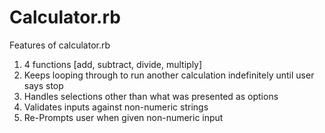 # Calculator.rb #

Features of calculator.rb
  1. 4 functions [add, subtract, divide, multiply]
  2. Keeps looping through to run another calculation indefinitely until user says stop
  3. Handles selections other than what was presented as options
  4. Validates inputs against non-numeric strings
  5. Re-Prompts user when given non-numeric input